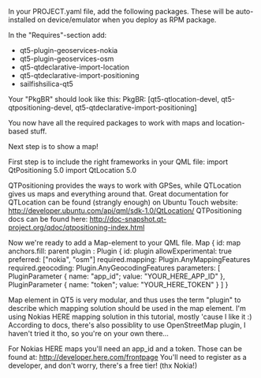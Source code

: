In your PROJECT.yaml file, add the following packages. These will be auto-installed on device/emulator when you deploy as RPM package.

In the "Requires"-section add:
- qt5-plugin-geoservices-nokia
- qt5-plugin-geoservices-osm
- qt5-qtdeclarative-import-location
- qt5-qtdeclarative-import-positioning
- sailfishsilica-qt5

Your "PkgBR" should look like this:
PkgBR: [qt5-qtlocation-devel, qt5-qtpositioning-devel, qt5-qtdeclarative-import-positioning]


You now have all the required packages to work with maps and location-based stuff.

Next step is to show a map!

First step is to include the right frameworks in your QML file:
import QtPositioning 5.0
import QtLocation 5.0

QTPositioning provides the ways to work with GPSes, while QTLocation gives us maps and everything around that.
Great documentation for QTLocation can be found (strangly enough) on Ubuntu Touch website: http://developer.ubuntu.com/api/qml/sdk-1.0/QtLocation/
QTPositioning docs can be found here: http://doc-snapshot.qt-project.org/qdoc/qtpositioning-index.html

Now we're ready to add a Map-element to your QML file.
        Map {
            id: map
            anchors.fill: parent
            plugin : Plugin {
                id: plugin
                allowExperimental: true
                preferred: ["nokia", "osm"]
                required.mapping: Plugin.AnyMappingFeatures
                required.geocoding: Plugin.AnyGeocodingFeatures
                parameters: [
                    PluginParameter { name: "app_id"; value: "YOUR_HERE_APP_ID" },
                    PluginParameter { name: "token"; value: "YOUR_HERE_TOKEN" }
                ]
            }

Map element in QT5 is very modular, and thus uses the term "plugin" to describe which mapping solution should be used in the map element.
I'm using Nokias HERE mapping solution in this tutorial, mostly 'cause I like it :)
According to docs, there's also possiblity to use OpenStreetMap plugin, I haven't tried it tho, so you're on your own there...

For Nokias HERE maps you'll need an app_id and a token. Those can be found at: http://developer.here.com/frontpage
You'll need to register as a developer, and don't worry, there's a free tier! (thx Nokia!)




